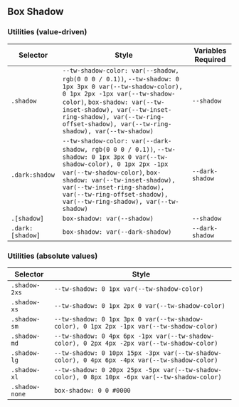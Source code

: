 ## Box Shadow

### Utilities (value-driven)

| Selector         | Style                                                                                                                                                                                                                                                                                         | Variables Required |
| ---------------- | --------------------------------------------------------------------------------------------------------------------------------------------------------------------------------------------------------------------------------------------------------------------------------------------- | ------------------ |
| `.shadow`        | `--tw-shadow-color: var(--shadow, rgb(0 0 0 / 0.1))`, `--tw-shadow: 0 1px 3px 0 var(--tw-shadow-color), 0 1px 2px -1px var(--tw-shadow-color)`, `box-shadow: var(--tw-inset-shadow), var(--tw-inset-ring-shadow), var(--tw-ring-offset-shadow), var(--tw-ring-shadow), var(--tw-shadow)`      | `--shadow`         |
| `.dark:shadow`   | `--tw-shadow-color: var(--dark-shadow, rgb(0 0 0 / 0.1))`, `--tw-shadow: 0 1px 3px 0 var(--tw-shadow-color), 0 1px 2px -1px var(--tw-shadow-color)`, `box-shadow: var(--tw-inset-shadow), var(--tw-inset-ring-shadow), var(--tw-ring-offset-shadow), var(--tw-ring-shadow), var(--tw-shadow)` | `--dark-shadow`    |
| `.[shadow]`      | `box-shadow: var(--shadow)`                                                                                                                                                                                                                                                                   | `--shadow`         |
| `.dark:[shadow]` | `box-shadow: var(--dark-shadow)`                                                                                                                                                                                                                                                              | `--dark-shadow`    |

### Utilities (absolute values)

| Selector       | Style                                                                                          |
| -------------- | ---------------------------------------------------------------------------------------------- |
| `.shadow-2xs`  | `--tw-shadow: 0 1px var(--tw-shadow-color)`                                                    |
| `.shadow-xs`   | `--tw-shadow: 0 1px 2px 0 var(--tw-shadow-color)`                                              |
| `.shadow-sm`   | `--tw-shadow: 0 1px 3px 0 var(--tw-shadow-color), 0 1px 2px -1px var(--tw-shadow-color)`       |
| `.shadow-md`   | `--tw-shadow: 0 4px 6px -1px var(--tw-shadow-color), 0 2px 4px -2px var(--tw-shadow-color)`    |
| `.shadow-lg`   | `--tw-shadow: 0 10px 15px -3px var(--tw-shadow-color), 0 4px 6px -4px var(--tw-shadow-color)`  |
| `.shadow-xl`   | `--tw-shadow: 0 20px 25px -5px var(--tw-shadow-color), 0 8px 10px -6px var(--tw-shadow-color)` |
| `.shadow-none` | `box-shadow: 0 0 #0000`                                                                        |
